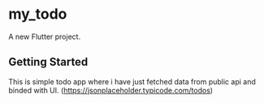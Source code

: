 # my_todo

A new Flutter project.

## Getting Started

This is simple todo app where i have just fetched data from public api and binded with UI.
(https://jsonplaceholder.typicode.com/todos)
